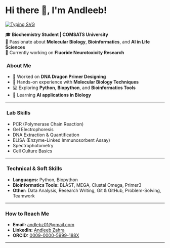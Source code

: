 
# Hi there 👋, I'm Andleeb!

[![Typing SVG](https://readme-typing-svg.herokuapp.com?size=22&color=F72D4E&lines=Biochemist+in+the+making;Passionate+about+Genomics;Primer+Designer;Bioinformatics+Learner;AI+for+Life+Sciences;Python+%26+Biopython+Explorer)](https://git.io/typing-svg)


🎓 **Biochemistry Student | COMSATS University**  
🔬 Passionate about **Molecular Biology**, **Bioinformatics**, and **AI in Life Sciences**  
🧪 Currently working on **Fluoride Neurotoxicity Research**  


### ​ **About Me**
- 🔭 Worked on **DNA Dragon Primer Designing**
- 🧪 Hands-on experience with **Molecular Biology Techniques**
- 💻 Exploring **Python**, **Biopython**, and **Bioinformatics Tools**
- 🌱 Learning **AI applications in Biology**

---

### ​ **Lab Skills**
- PCR (Polymerase Chain Reaction)  
- Gel Electrophoresis  
- DNA Extraction & Quantification  
- ELISA (Enzyme-Linked Immunosorbent Assay)  
- Spectrophotometry  
- Cell Culture Basics  

---

### ​ **Technical & Soft Skills**
- **Languages:** Python, Biopython  
- **Bioinformatics Tools:** BLAST, MEGA, Clustal Omega, Primer3  
- **Other:** Data Analysis, Research Writing, Git & GitHub, Problem-Solving, Teamwork  

---


###  **How to Reach Me**
- **Email:** [andlebz01@gmail.com](mailto:andlebz01@gmail.com)  
- **LinkedIn:** [Andleeb Zahra](https://www.linkedin.com/in/andleeb-zahra-b431a7294)  
- **ORCID:** [0009-0000-5999-188X](https://orcid.org/0009-0000-5999-188X)  

---

